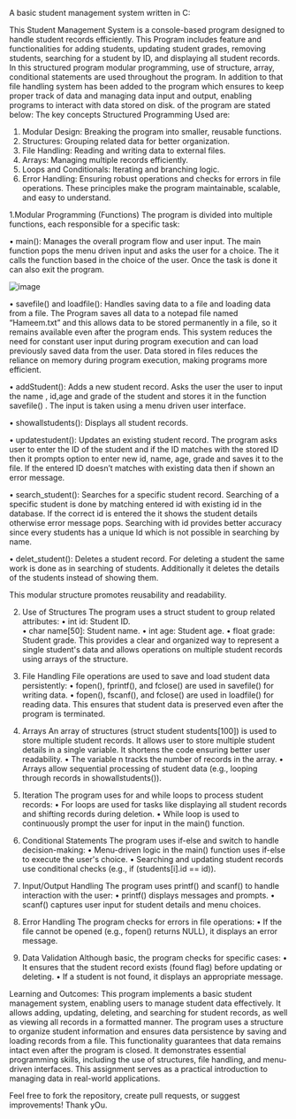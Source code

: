 A basic student management system written in C:


This Student Management System is a console-based program designed to handle student records efficiently. This Program includes feature and functionalities for adding students, updating student grades, removing students, searching for a student by ID, and displaying all student records. In this structured program modular programming, use of structure, array, conditional statements are used throughout the program. In addition to that file handling system has been added to the program which ensures to keep proper track of data and managing data input and output, enabling programs to interact with data stored on disk. of the program are stated below:
The key concepts Structured Programming Used are:
  1.	Modular Design: Breaking the program into smaller, reusable functions.
  2.	Structures: Grouping related data for better organization.
  3.	File Handling: Reading and writing data to external files.
  4.	Arrays: Managing multiple records efficiently.
  5.	Loops and Conditionals: Iterating and branching logic.
  6.	Error Handling: Ensuring robust operations and checks for errors in file operations.
These principles make the program maintainable, scalable, and easy to understand.

 1.Modular Programming (Functions)
The program is divided into multiple functions, each responsible for a specific task:

•	main(): Manages the overall program flow and user input. The main function pops the menu driven input and asks the user for a choice. The it calls the function based in the choice of the user. Once the task is done it can also exit the program.

 ![image](https://github.com/user-attachments/assets/f40829eb-bdba-407d-927f-4f4b6c50e76a)

•	savefile() and loadfile():  Handles saving data to a file and loading data from a file. The Program saves all data to a notepad file named “Hameem.txt” and this allows data to be stored permanently in a file, so it remains available even after the program ends. This system reduces the need for constant user input during program execution and can load previously saved data from the user. Data stored in files reduces the reliance on memory during program execution, making programs more efficient.
 
•	addStudent(): Adds a new student record. Asks the user the user to input the name , id,age and grade of the student and stores it in the function savefile() . The input is taken using a menu driven user interface.
 
•	showallstudents(): Displays all student records.
 
•	updatestudent(): Updates an existing student record. The program asks user to enter the ID of the student and if the ID matches with the stored ID then it prompts option to enter new id, name, age, grade and saves it to the file. If the entered ID doesn’t matches with existing data then if shown an error message.
 
•	search_student(): Searches for a specific student record. Searching of a specific student is done by matching entered id with existing id in the database. If the correct id is entered the it shows the student details otherwise error message pops. Searching with id provides better accuracy since every students has a unique Id which is not possible in searching by name.
 
•	delet_student(): Deletes a student record. For deleting a student the same work is done as in searching of students. Additionally it deletes the details of the students instead of showing them.
 
This modular structure promotes reusability and readability.


2. Use of Structures
The program uses a struct student to group related attributes:
•	int id: Student ID.                           
•	char name[50]: Student name.
•	int age: Student age.
•	float grade: Student grade.
This provides a clear and organized way to represent a single student's data and allows operations on multiple student records using arrays of the structure.

3. File Handling
File operations are used to save and load student data persistently:
•	fopen(), fprintf(), and fclose() are used in savefile() for writing data.
•	fopen(), fscanf(), and fclose() are used in loadfile() for reading data.
This ensures that student data is preserved even after the program is terminated.

4. Arrays
An array of structures (struct student students[100]) is used to store multiple student records. It allows user to store multiple student details in a single variable. It shortens the code ensuring better user readability.
•	The variable n tracks the number of records in the array. 
•	Arrays allow sequential processing of student data (e.g., looping through records in showallstudents()).

5. Iteration
The program uses for and while loops to process student records:
•	For loops are used for tasks like displaying all student records and shifting records during deletion.
•	While loop is used to continuously prompt the user for input in the main() function.

6. Conditional Statements
The program uses if-else and switch to handle decision-making:
•	Menu-driven logic in the main() function uses if-else to execute the user's choice.
•	Searching and updating student records use conditional checks (e.g., if (students[i].id == id)).

7. Input/Output Handling
The program uses printf() and scanf() to handle interaction with the user:
•	printf() displays messages and prompts.
•	scanf() captures user input for student details and menu choices.

8. Error Handling
The program checks for errors in file operations:
•	If the file cannot be opened (e.g., fopen() returns NULL), it displays an error message.

9. Data Validation
Although basic, the program checks for specific cases:
•	It ensures that the student record exists (found flag) before updating or deleting.
•	If a student is not found, it displays an appropriate message.

Learning and Outcomes:
This program implements a basic student management system, enabling users to manage student data effectively. It allows adding, updating, deleting, and searching for student records, as well as viewing all records in a formatted manner. The program uses a structure to organize student information and ensures data persistence by saving and loading records from a file. This functionality guarantees that data remains intact even after the program is closed. It demonstrates essential programming skills, including the use of structures, file handling, and menu-driven interfaces. This assignment serves as a practical introduction to managing data in real-world applications.


Feel free to fork the repository, create pull requests, or suggest improvements!
Thank yOu.
